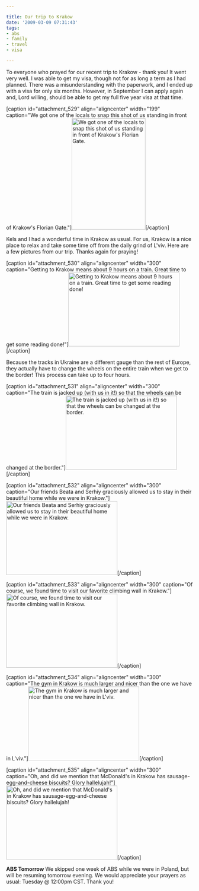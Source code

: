 ```yaml
---

title: Our trip to Krakow
date: '2009-03-09 07:31:43'
tags:
- abs
- family
- travel
- visa

---
```


To everyone who prayed for our recent trip to Krakow - thank you! It went very well. I was able to get my visa, though not for as long a term as I had planned. There was a misunderstanding with the paperwork, and I ended up with a visa for only six months. However, in September I can apply again and, Lord willing, should be able to get my full five year visa at that time.

[caption id="attachment_529" align="aligncenter" width="199" caption="We got one of the locals to snap this shot of us standing in front of Krakow&#39;s Florian Gate."]<a href="//d21yo20tm8bmc2.cloudfront.net/2009/03/dsc_5101.jpg"><img class="size-medium wp-image-529" title="dsc_5101" src="//d21yo20tm8bmc2.cloudfront.net/2009/03/dsc_5101-199x300.jpg" alt="We got one of the locals to snap this shot of us standing in front of Krakow's Florian Gate." width="199" height="300" /></a>[/caption]

<!--more-->Kels and I had a wonderful time in Krakow as usual. For us, Krakow is a nice place to relax and take some time off from the daily grind of L'viv. Here are a few pictures from our trip. Thanks again for praying!

[caption id="attachment_530" align="aligncenter" width="300" caption="Getting to Krakow means about 9 hours on a train. Great time to get some reading done!"]<a href="//d21yo20tm8bmc2.cloudfront.net/2009/03/dsc_5043.jpg"><img class="size-medium wp-image-530" title="dsc_5043" src="//d21yo20tm8bmc2.cloudfront.net/2009/03/dsc_5043-300x199.jpg" alt="Getting to Krakow means about 9 hours on a train. Great time to get some reading done!" width="300" height="199" /></a>[/caption]

Because the tracks in Ukraine are a different gauge than the rest of Europe, they actually have to change the wheels on the entire train when we get to the border! This process can take up to four hours.

[caption id="attachment_531" align="aligncenter" width="300" caption="The train is jacked up (with us in it!) so that the wheels can be changed at the border."]<a href="//d21yo20tm8bmc2.cloudfront.net/2009/03/dsc_5050.jpg"><img class="size-medium wp-image-531" title="dsc_5050" src="//d21yo20tm8bmc2.cloudfront.net/2009/03/dsc_5050-300x199.jpg" alt="The train is jacked up (with us in it!) so that the wheels can be changed at the border." width="300" height="199" /></a>[/caption]

[caption id="attachment_532" align="aligncenter" width="300" caption="Our friends Beata and Serhiy graciously allowed us to stay in their beautiful home while we were in Krakow."]<a href="//d21yo20tm8bmc2.cloudfront.net/2009/03/dsc_5092.jpg"><img class="size-medium wp-image-532" title="dsc_5092" src="//d21yo20tm8bmc2.cloudfront.net/2009/03/dsc_5092-300x199.jpg" alt="Our friends Beata and Serhiy graciously allowed us to stay in their beautiful home while we were in Krakow." width="300" height="199" /></a>[/caption]

[caption id="attachment_533" align="aligncenter" width="300" caption="Of course, we found time to visit our favorite climbing wall in Krakow."]<a href="//d21yo20tm8bmc2.cloudfront.net/2009/03/dsc_5073.jpg"><img class="size-medium wp-image-533" title="dsc_5073" src="//d21yo20tm8bmc2.cloudfront.net/2009/03/dsc_5073-300x199.jpg" alt="Of course, we found time to visit our favorite climbing wall in Krakow." width="300" height="199" /></a>[/caption]

[caption id="attachment_534" align="aligncenter" width="300" caption="The gym in Krakow is much larger and nicer than the one we have in L&#39;viv."]<a href="//d21yo20tm8bmc2.cloudfront.net/2009/03/dsc_5086.jpg"><img class="size-medium wp-image-534" title="dsc_5086" src="//d21yo20tm8bmc2.cloudfront.net/2009/03/dsc_5086-300x199.jpg" alt="The gym in Krakow is much larger and nicer than the one we have in L'viv." width="300" height="199" /></a>[/caption]

[caption id="attachment_535" align="aligncenter" width="300" caption="Oh, and did we mention that McDonald&#39;s in Krakow has sausage-egg-and-cheese biscuits? Glory hallelujah!"]<a href="//d21yo20tm8bmc2.cloudfront.net/2009/03/dsc_5098.jpg"><img class="size-medium wp-image-535" title="dsc_5098" src="//d21yo20tm8bmc2.cloudfront.net/2009/03/dsc_5098-300x199.jpg" alt="Oh, and did we mention that McDonald's in Krakow has sausage-egg-and-cheese biscuits? Glory hallelujah!" width="300" height="199" /></a>[/caption]

<strong>ABS Tomorrow</strong>
We skipped one week of ABS while we were in Poland, but will be resuming tomorrow evening. We would appreciate your prayers as usual: Tuesday @ 12:00pm CST. Thank you!
